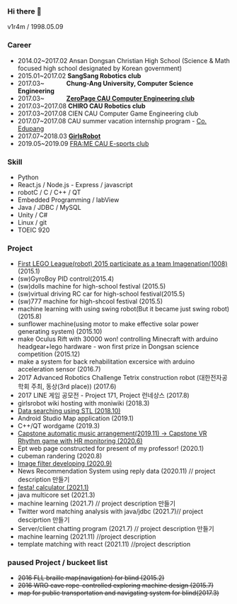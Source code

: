 ### Hi there 👋
v1r4m / 1998.05.09

### Career
- 2014.02~2017.02 Ansan Dongsan Christian High School (Science & Math focused high school designated by Korean government)
- 2015.01~2017.02 **SangSang Robotics club**
- 2017.03~ &emsp;&emsp;&emsp; **Chung-Ang University, Computer Science Engineering**
- 2017.03~ &emsp;&emsp;&emsp; **[ZeroPage CAU Computer Engineering club](https://zeropage.org)**
- 2017.03~2017.08 **CHIRO CAU Robotics club**
- 2017.03~2017.08 CIEN CAU Computer Game Engineering club
- 2017.07~2017.08 CAU summer vacation internship program - [Co. Edupang](https://edupang.com)
- 2017.07~2018.03 **[GirlsRobot](https://www.facebook.com/GirlsRobot/)**
- 2019.05~2019.09 [FRA:ME CAU E-sports club](https://www.facebook.com/CAUFRAME/)

### Skill
- Python
- React.js / Node.js - Express / javascript
- robotC / C / C++ / QT
- Embedded Programming / labView
- Java / JDBC / MySQL
- Unity / C#
- Linux / git
- TOEIC 920

<!--### Used Popular Library
- Plotly.js
- Pandas
- Selenium
- tweepy / koNLP
- CUDA
- /GET REST APIs-->

### Project

- [First LEGO League(robot) 2015 participate as a team Imagenation(1008)](https://github.com/v1r4m/fll2015)(2015.1)
- (sw)GyroBoy PID control(2015.4)
- (sw)dolls machine for high-school festival (2015.5)
- (sw)virtual driving RC car for high-school festival(2015.5)
- (sw)777 machine for high-shcool festival (2015.5)
- machine learning with using swing robot(But it became just swing robot) (2015.8)
- sunflower machine(using motor to make effective solar power generating system) (2015.10)
- make Oculus Rift with 30000 won! controlling Minecraft with arduino headgear+lego hardware - won first prize in Dongsan science competition (2015.12)
- make a system for back rehabilitation excersice with arduino acceleration sensor (2016.7)
- 2017 Advanced Robotics Challenge Tetrix construction robot (대한전자공학회 주최, 동상(3rd place)) (2017.6) 
- 2017 LINE 게임 공모전 - Project 171, Project 런네상스 (2017.8)
- girlsrobot wiki hosting with moniwiki (2018.3)
- [Data searching using STL (2018.10)](https://github.com/v1r4m/STL-test)
- Android Studio Map application (2019.1)
- C++/QT wordgame (2019.3)
- [Capstone automatic music arrangement(2019.11) -> Capstone VR Rhythm game with HR monitoring (2020.6)](https://github.com/v1r4m/VRfit)
- Ept web page constructed for present of my professor! (2020.1)
- cubeman randering (2020.8)
- [Image filter developing (2020.9)](https://github.com/v1r4m/DIP)
- News Recommendation System using reply data (2020.11) // project description 만들기
- [festa! calculator (2021.1)](https://github.com/v1r4m/cal)
- java multicore set (2021.3)
- machine learning (2021.7) // project description 만들기
- Twitter word matching analysis with java/jdbc (2021.7)// project desciprtion 만들기
- Server/client chatting program (2021.7) // project description 만들기
- machine learning (2021.11) //project description
- template matching with react (2021.11) //project description

### paused Project / buckeet list

- ~~2016 FLL braille map(navigation) for blind (2015.2)~~
- ~~2016 WRO cave rope-controlled exploring machine design (2015.7)~~
- ~~map for public transportation and navigating system for blind(2017.3)~~
 
<!--![Anurag's github stats](https://github-readme-stats.vercel.app/api?username=v1r4m)-->
